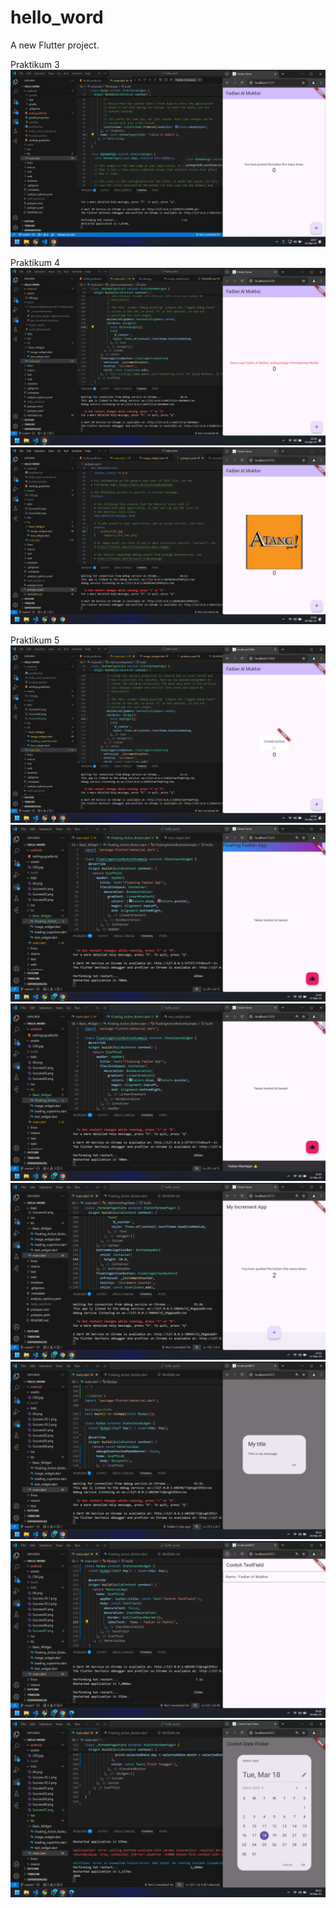 # hello_word

A new Flutter project.

Praktikum 3
![Schrenshoot Hello Word](IMG/Success01.png)

Praktikum 4
![Schrenshoot Hello Word](IMG/Success02.png)
![Schrenshoot Hello Word](IMG/Success03.png)

Praktikum 5
![Schrenshoot Hello Word](IMG/04.png)
![Schrenshoot Hello Word](IMG/Success%2005.1.png)
![Schrenshoot Hello Word](IMG/Success%2005.2.png)
![Schrenshoot Hello Word](IMG/Success06.png)
![Schrenshoot Hello Word](IMG/Success07.png)
![Schrenshoot Hello Word](IMG/Success08.png)
![Schrenshoot Hello Word](IMG/Success09.png)

